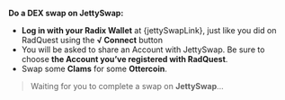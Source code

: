 **Do a DEX swap on JettySwap:**

* **Log in with your Radix Wallet** at {jettySwapLink}, just like you did on RadQuest using the **√ Connect** button
* You will be asked to share an Account with JettySwap. Be sure to choose **the Account you’ve registered with RadQuest**.
* Swap some **Clams** for some **Ottercoin**.

> Waiting for you to complete a swap on **JettySwap**…
